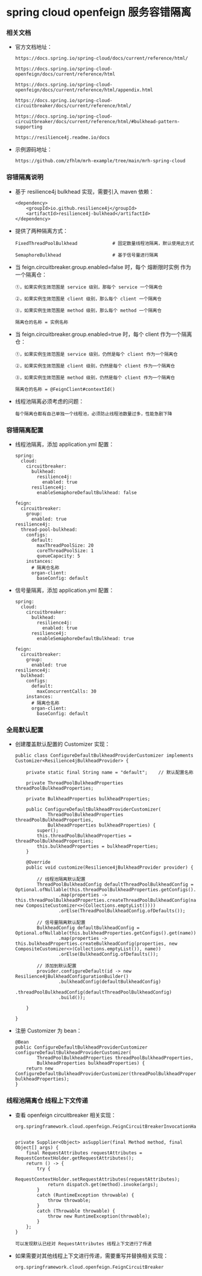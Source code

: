 
# spring cloud openfeign 服务容错隔离

### 相关文档

  * 官方文档地址：

        https://docs.spring.io/spring-cloud/docs/current/reference/html/

        https://docs.spring.io/spring-cloud-openfeign/docs/current/reference/html

        https://docs.spring.io/spring-cloud-openfeign/docs/current/reference/html/appendix.html

        https://docs.spring.io/spring-cloud-circuitbreaker/docs/current/reference/html/

        https://docs.spring.io/spring-cloud-circuitbreaker/docs/current/reference/html/#bulkhead-pattern-supporting

        https://resilience4j.readme.io/docs

  * 示例源码地址：

        https://github.com/zfhlm/mrh-example/tree/main/mrh-spring-cloud

### 容错隔离说明

  * 基于 resilience4j bulkhead 实现，需要引入 maven 依赖：

        <dependency>
            <groupId>io.github.resilience4j</groupId>
            <artifactId>resilience4j-bulkhead</artifactId>
        </dependency>

  * 提供了两种隔离方式：

        FixedThreadPoolBulkhead             # 固定数量线程池隔离，默认使用此方式

        SemaphoreBulkhead                   # 基于信号量进行隔离

  * 当 feign.circuitbreaker.group.enabled=false 时，每个 熔断限时实例 作为一个隔离仓：

        ①，如果实例生效范围是 service 级别，那每个 service 一个隔离仓

        ②，如果实例生效范围是 client 级别，那么每个 client 一个隔离仓

        ③，如果实例生效范围是 method 级别，那么每个 method 一个隔离仓

        隔离仓的名称 = 实例名称

  * 当 feign.circuitbreaker.group.enabled=true 时，每个 client 作为一个隔离仓：

        ①，如果实例生效范围是 service 级别，仍然是每个 client 作为一个隔离仓

        ②，如果实例生效范围是 client 级别，仍然是每个 client 作为一个隔离仓

        ③，如果实例生效范围是 method 级别，仍然是每个 client 作为一个隔离仓

        隔离仓的名称 = @FeignClient#contextId()

  * 线程池隔离必须考虑的问题：

        每个隔离仓都有自己单独一个线程池，必须防止线程池数量过多，性能急剧下降

### 容错隔离配置

  * 线程池隔离，添加 application.yml 配置：

        spring:
          cloud:
            circuitbreaker:
              bulkhead:
                resilience4j:
                  enabled: true
              resilience4j:
                enableSemaphoreDefaultBulkhead: false

        feign:
          circuitbreaker:
            group:
              enabled: true
        resilience4j:
          thread-pool-bulkhead:
            configs:
              default:
                maxThreadPoolSize: 20
                coreThreadPoolSize: 1
                queueCapacity: 5
            instances:
              # 隔离仓名称
              organ-client:
                baseConfig: default

  * 信号量隔离，添加 application.yml 配置：

        spring:
          cloud:
            circuitbreaker:
              bulkhead:
                resilience4j:
                  enabled: true
              resilience4j:
                enableSemaphoreDefaultBulkhead: true

        feign:
          circuitbreaker:
            group:
              enabled: true
        resilience4j:
          bulkhead:
            configs:
              default:
                maxConcurrentCalls: 30
            instances:
              # 隔离仓名称
              organ-client:
                baseConfig: default

### 全局默认配置

  * 创建覆盖默认配置的 Customizer 实现：

        public class ConfigureDefaultBulkheadProviderCustomizer implements Customizer<Resilience4jBulkheadProvider> {

            private static final String name = "default";    // 默认配置名称

            private ThreadPoolBulkheadProperties threadPoolBulkheadProperties;

            private BulkheadProperties bulkheadProperties;

            public ConfigureDefaultBulkheadProviderCustomizer(
                    ThreadPoolBulkheadProperties threadPoolBulkheadProperties,
                    BulkheadProperties bulkheadProperties) {
                super();
                this.threadPoolBulkheadProperties = threadPoolBulkheadProperties;
                this.bulkheadProperties = bulkheadProperties;
            }

            @Override
            public void customize(Resilience4jBulkheadProvider provider) {

                // 线程池隔离默认配置
                ThreadPoolBulkheadConfig defaultThreadPoolBulkheadConfig = Optional.ofNullable(this.threadPoolBulkheadProperties.getConfigs().get(name))
                        .map(properties -> this.threadPoolBulkheadProperties.createThreadPoolBulkheadConfig(name, new CompositeCustomizer<>(Collections.emptyList())))
                        .orElse(ThreadPoolBulkheadConfig.ofDefaults());

                // 信号量隔离默认配置
                BulkheadConfig defaultBulkheadConfig = Optional.ofNullable(this.bulkheadProperties.getConfigs().get(name))
                        .map(properties -> this.bulkheadProperties.createBulkheadConfig(properties, new CompositeCustomizer<>(Collections.emptyList()), name))
                        .orElse(BulkheadConfig.ofDefaults());

                // 添加到默认配置
                provider.configureDefault(id -> new Resilience4jBulkheadConfigurationBuilder()
                        .bulkheadConfig(defaultBulkheadConfig)
                        .threadPoolBulkheadConfig(defaultThreadPoolBulkheadConfig)
                        .build());

            }

        }

  * 注册 Customizer 为 bean：

        @Bean
        public ConfigureDefaultBulkheadProviderCustomizer configureDefaultBulkheadProviderCustomizer(
                ThreadPoolBulkheadProperties threadPoolBulkheadProperties,
                BulkheadProperties bulkheadProperties) {
            return new ConfigureDefaultBulkheadProviderCustomizer(threadPoolBulkheadProperties, bulkheadProperties);
        }

### 线程池隔离仓 线程上下文传递

  * 查看 openfeign circuitbreaker 相关实现：

        org.springframework.cloud.openfeign.FeignCircuitBreakerInvocationHandler


        private Supplier<Object> asSupplier(final Method method, final Object[] args) {
            final RequestAttributes requestAttributes = RequestContextHolder.getRequestAttributes();
            return () -> {
                try {
                    RequestContextHolder.setRequestAttributes(requestAttributes);
                    return dispatch.get(method).invoke(args);
                }
                catch (RuntimeException throwable) {
                    throw throwable;
                }
                catch (Throwable throwable) {
                    throw new RuntimeException(throwable);
                }
            };
        }

        可以发现默认已经对 RequestAttributes 线程上下文进行了传递

  * 如果需要对其他线程上下文进行传递，需要重写并替换相关实现：

        org.springframework.cloud.openfeign.FeignCircuitBreaker
